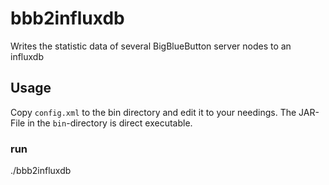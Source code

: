 # bbb2influxdb

Writes the statistic data of several BigBlueButton server nodes to an influxdb

## Usage

Copy `config.xml` to the bin directory and edit it to your needings.
The JAR-File in the `bin`-directory is direct executable.

### run
./bbb2influxdb
